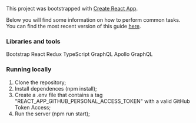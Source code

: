 
This project was bootstrapped with [Create React App](https://github.com/facebookincubator/create-react-app).

Below you will find some information on how to perform common tasks.<br>
You can find the most recent version of this guide [here](https://github.com/facebookincubator/create-react-app/blob/master/packages/react-scripts/template/README.md).

### Libraries and tools

Bootstrap
React
Redux
TypeScript
GraphQL
Apollo GraphQL


### Running locally

1. Clone the repository;
2. Install dependences (npm install);
3. Create a .env file that contains a tag "REACT_APP_GITHUB_PERSONAL_ACCESS_TOKEN" with a valid GitHub Token Access;
3. Run the server (npm run start);
